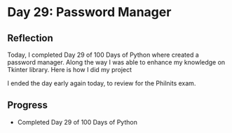 # Day 29: Password Manager

## Reflection  
  Today, I completed Day 29 of 100 Days of Python where created a password manager. Along the way I was able to enhance my knowledge on Tkinter library. Here is how I did my project

  I ended the day early again today, to review for the Philnits exam.

## Progress
 - Completed Day 29 of 100 Days of Python